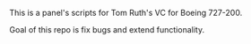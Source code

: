 This is a panel's scripts for Tom Ruth's VC for Boeing 727-200.

Goal of this repo is fix bugs and extend functionality.
